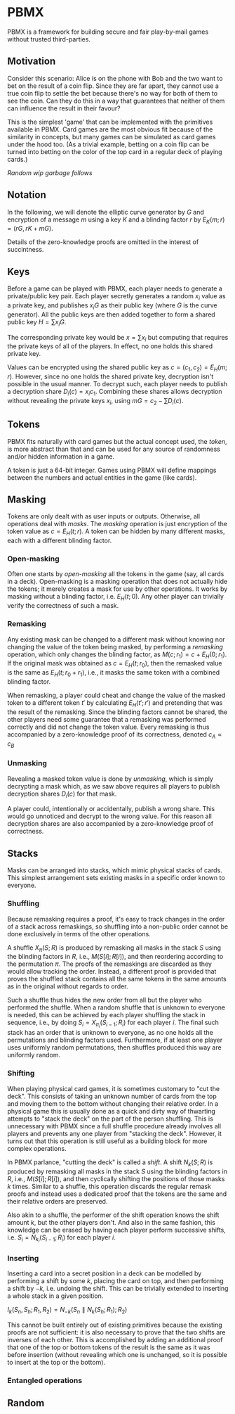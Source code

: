 # PBMX

PBMX is a framework for building secure and fair play-by-mail games without
trusted third-parties.

## Motivation

Consider this scenario: Alice is on the phone with Bob and the two want to bet
on the result of a coin flip. Since they are far apart, they cannot use a true
coin flip to settle the bet because there's no way for both of them to see the
coin. Can they do this in a way that guarantees that neither of them can
influence the result in their favour?

This is the simplest 'game' that can be implemented with the primitives
available in PBMX. Card games are the most obvious fit because of the
similarity in concepts, but many games can be simulated as card games under the
hood too. (As a trivial example, betting on a coin flip can be turned into
betting on the color of the top card in a regular deck of playing cards.)

*Random wip garbage follows*

## Notation

In the following, we will denote the elliptic curve generator by $G$ and
encryption of a message $m$ using a key $K$ and a blinding factor $r$ by
$E_K(m; r) = (r G, r K + m G)$.

Details of the zero-knowledge proofs are omitted in the interest of
succintness.

## Keys

Before a game can be played with PBMX, each player needs to generate a
private/public key pair. Each player secretly generates a random $x_i$ value as
a private key, and publishes $x_i G$ as their public key (where $G$ is the
curve generator). All the public keys are then added together to form a shared
public key $H=\sum{x_i G}$.

The corresponding private key would be $x = \sum{x_i}$ but computing that
requires the private keys of all of the players. In effect, no one holds this
shared private key.

Values can be encrypted using the shared public key as $c = (c_1, c_2) = E_H(m;
r)$. However, since no one holds the shared private key, decryption isn't
possible in the usual manner. To decrypt such, each player needs to publish a
decryption share $D_i(c) = x_i c_1$. Combining these shares allows decryption
without revealing the private keys $x_i$, using $m G = c_2 - \sum{D_i(c)}$.

## Tokens

PBMX fits naturally with card games but the actual concept used, the *token*,
is more abstract than that and can be used for any source of randomness and/or
hidden information in a game.

A token is just a 64-bit integer. Games using PBMX will define mappings between
the numbers and actual entities in the game (like cards).

## Masking

Tokens are only dealt with as user inputs or outputs. Otherwise, all operations
deal with *masks*. The *masking* operation is just encryption of the token
value as $c = E_H(t; r)$. A token can be hidden by many different masks, each
with a different blinding factor.

### Open-masking

Often one starts by *open-masking* all the tokens in the game (say, all cards
in a deck). Open-masking is a masking operation that does not actually hide the
tokens; it merely creates a mask for use by other operations. It works by
masking without a blinding factor, i.e. $E_H(t; 0)$. Any other player can
trivially verify the correctness of such a mask.

### Remasking

Any existing mask can be changed to a different mask without knowing nor
changing the value of the token being masked, by performing a *remasking*
operation, which only changes the blinding factor, as $M(c; r_1) = c + E_H(0;
r_1)$. If the original mask was obtained as $c = E_H(t; r_0)$, then the
remasked value is the same as $E_H(t; r_0+r_1)$, i.e., it masks the same token
with a combined blinding factor.

When remasking, a player could cheat and change the value of the masked token
to a different token $t'$ by calculating $E_H(t'; r')$ and pretending that was
the result of the remasking. Since the blinding factors cannot be shared, the
other players need some guarantee that a remasking was performed correctly and
did not change the token value. Every remasking is thus accompanied by a
zero-knowledge proof of its correctness, denoted $c_A \propto c_B$

### Unmasking

Revealing a masked token value is done by *unmasking*, which is simply
decrypting a mask which, as we saw above requires all players to publish
decryption shares $D_i(c)$ for that mask.

A player could, intentionally or accidentally, publish a wrong share. This
would go unnoticed and decrypt to the wrong value. For this reason all
decryption shares are also accompanied by a zero-knowledge proof of
correctness.

## Stacks

Masks can be arranged into stacks, which mimic physical stacks of cards. This
simplest arrangement sets existing masks in a specific order known to everyone.

### Shuffling

Because remasking requires a proof, it's easy to track changes in the order of
a stack across remaskings, so shuffling into a non-public order cannot be done
exclusively in terms of the other operations.

A shuffle $X_π(S; R)$ is produced by remasking all masks in the stack $S$ using
the blinding factors in $R$, i.e., $M(S[i]; R[i])$, and then reordering
according to the permutation $π$. The proofs of the remaskings are discarded as
they would allow tracking the order. Instead, a different proof is provided
that proves the shuffled stack contains all the same tokens in the same amounts
as in the original without regards to order.

Such a shuffle thus hides the new order from all but the player who performed
the shuffle. When a random shuffle that is unknown to everyone is needed, this
can be achieved by each player shuffling the stack in sequence, i.e., by doing
$S_i = X_{π_i}(S_{i-1}; R_i)$ for each player $i$. The final such stack has an
order that is unknown to everyone, as no one holds all the permutations and
blinding factors used. Furthermore, if at least one player uses uniformly
random permutations, then shuffles produced this way are uniformly random.

### Shifting

When playing physical card games, it is sometimes customary to "cut the deck".
This consists of taking an unknown number of cards from the top and moving them
to the bottom without changing their relative order. In a physical game this is
usually done as a quick and dirty way of thwarting attempts to "stack the deck"
on the part of the person shuffling. This is unnecessary with PBMX since a full
shuffle procedure already involves all players and prevents any one player from
"stacking the deck".  However, it turns out that this operation is still useful
as a building block for more complex operations.

In PBMX parlance, "cutting the deck" is called a *shift*. A shift $N_k(S; R)$
is produced by remasking all masks in the stack $S$ using the blinding factors
in $R$, i.e., $M(S[i]; R[i])$, and then cyclically shifting the positions of
those masks $k$ times. Similar to a shuffle, this operation discards the
regular remask proofs and instead uses a dedicated proof that the tokens are
the same and their relative orders are preserved.

Also akin to a shuffle, the performer of the shift operation knows the shift
amount $k$, but the other players don't. And also in the same fashion, this
knowledge can be erased by having each player perform successive shifts, i.e.
$S_i = N_{k_i}(S_{i-1}; R_i)$ for each player $i$.

### Inserting

Inserting a card into a secret position in a deck can be modelled by performing
a shift by some $k$, placing the card on top, and then performing a shift by
$-k$, i.e. undoing the shift. This can be trivially extended to inserting a
whole stack in a given position.

$I_k(S_n, S_h; R_1, R_2) = N_{-k}(S_n \parallel N_k(S_h; R_1); R_2)$

This cannot be built entirely out of existing primitives because the existing
proofs are not sufficient: it is also necessary to prove that the two shifts
are inverses of each other. This is accomplished by adding an additional proof
that one of the top or bottom tokens of the result is the same as it was before
insertion (without revealing which one is unchanged, so it is possible to
insert at the top or the bottom).

### Entangled operations

## Random

